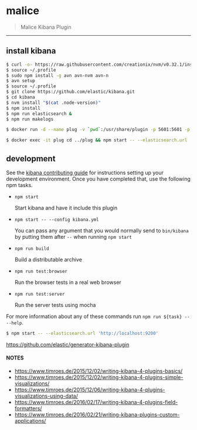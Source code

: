 malice
======

> Malice Kibana Plugin

---

install kibana
--------------

```bash
$ curl -o- https://raw.githubusercontent.com/creationix/nvm/v0.32.1/install.sh | bash
$ source ~/.profile
$ sudo npm install -g avn avn-nvm avn-n
$ avn setup
$ source ~/.profile
$ git clone https://github.com/elastic/kibana.git
$ cd kibana
$ nvm install "$(cat .node-version)"
$ npm install
$ npm run elasticsearch &
$ npm run makelogs
```

```bash  
$ docker run -d --name plug -v `pwd`:/usr/share/plugin -p 5601:5601 -p 443:443 kplug
```

```bash
$ docker exec -it plug cd ../plug && npm start -- --elasticsearch.url 'http://localhost:9200'
```

development
-----------

See the [kibana contributing guide](https://github.com/elastic/kibana/blob/master/CONTRIBUTING.md) for instructions setting up your development environment. Once you have completed that, use the following npm tasks.

-	`npm start`

	Start kibana and have it include this plugin

-	`npm start -- --config kibana.yml`

	You can pass any argument that you would normally send to `bin/kibana` by putting them after `--` when running `npm start`

-	`npm run build`

	Build a distributable archive

-	`npm run test:browser`

	Run the browser tests in a real web browser

-	`npm run test:server`

	Run the server tests using mocha

For more information about any of these commands run `npm run ${task} -- --help`.

```bash
$ npm start -- --elasticsearch.url 'http://localhost:9200'
```

https://github.com/elastic/generator-kibana-plugin

#### NOTES

-	https://www.timroes.de/2015/12/02/writing-kibana-4-plugins-basics/
-	https://www.timroes.de/2015/12/02/writing-kibana-4-plugins-simple-visualizations/
-	https://www.timroes.de/2015/12/06/writing-kibana-4-plugins-visualizations-using-data/
-	https://www.timroes.de/2016/02/17/writing-kibana-4-plugins-field-formatters/
-	https://www.timroes.de/2016/02/21/writing-kibana-plugins-custom-applications/
